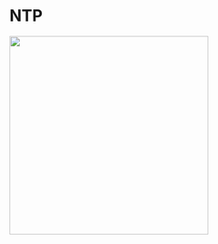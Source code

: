 # NTP

<img width="350" src="https://github.com/user-attachments/assets/96249de6-56d0-4b0c-9896-222cb21f0bd5" />
